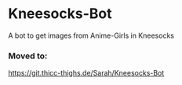 # Kneesocks-Bot
A bot to get images from Anime-Girls in Kneesocks

### Moved to:

https://git.thicc-thighs.de/Sarah/Kneesocks-Bot
